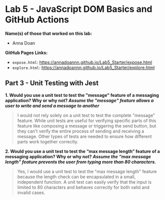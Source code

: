 # Lab 5 - JavaScript DOM Basics and GitHub Actions

**Name(s) of those that worked on this lab:** 
- Anna Doan

**GitHub Pages Links:**
- `expose.html`: https://annadoannn.github.io/Lab5_Starter/expose.html 
- `explore.html`: https://annadoannn.github.io/Lab5_Starter/explore.html 

## Part 3 - Unit Testing with Jest
**1. Would you use a unit test to test the "message" feature of a messaging application? Why or why not? *Assume the "message" feature allows a user to write and send a message to another***
> I would not rely solely on a unit test to test the complete "message" feature. While unit tests are useful for verifying specific parts of this feature like composing a message or triggering the send button, but they can't verify the entire process of sending and receiving a message. Other types of tests are needed to ensure how different parts work together correctly. 

**2. Would you use a unit test to test the “max message length” feature of a messaging application? Why or why not? *Assume the “max message length” feature prevents the user from typing more than 80 characters.***
> Yes, I would use a unit test to test the "max message length" feature because the length check can be encapsulated in a small, independent function. A unit test can easily verify that the input is limited to 80 characters and behaves correctly for both valid and invalid cases.
